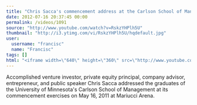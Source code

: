 ```yaml
---
title: "Chris Sacca's commencement address at the Carlson School of Management"
date: 2012-07-16 20:37:45 00:00
permalink: /videos/1091
source: "http://www.youtube.com/watch?v=RskzYHPlh5U"
thumbnail: "http://i3.ytimg.com/vi/RskzYHPlh5U/hqdefault.jpg"
user:
  username: "francisc"
  name: "Francisc"
tags: []
html: "<iframe width=\"640\" height=\"360\" src=\"http://www.youtube.com/embed/RskzYHPlh5U?wmode=transparent&fs=1&feature=oembed\" frameborder=\"0\" allowfullscreen></iframe>"
---
```


Accomplished venture investor, private equity principal, company advisor, entrepreneur, and public speaker Chris Sacca addressed the graduates of the University of Minnesota's Carlson School of Management at its commencement exercises on May 16, 2011 at Mariucci Arena.